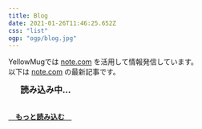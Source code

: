 ```yaml
---
title: Blog
date: 2021-01-26T11:46:25.652Z
css: "list"
ogp: "ogp/blog.jpg"
---
```


YellowMugでは [note.com](https://note.com/yellow_mug) を活用して情報発信しています。<br>
以下は [note.com](https://note.com/yellow_mug) の最新記事です。

<ul id=rss><big><b>読み込み中...</b></big></ul>

[<b>　もっと読み込む　</b>](https://note.com/yellow_mug)

<script>
fetch("//api.rss2json.com/v1/api.json?rss_url=https%3A%2F%2Fnote.com%2Fyellow_mug%2Frss")
.then(function(response) {
  return response.json();
})
.then(function(json) {
  let data = json.items,
      html = "";
  for (value of data) {
   html = html+"<li><a href="+value.link+" target=_blank><h2>"+value.title+"</h2><time>"+value.pubDate+"</time></a></li>";
   rss.innerHTML = html;
  }
});
</script>
<style>
    #rss {
        margin-bottom: 2rem;
    }
</style>